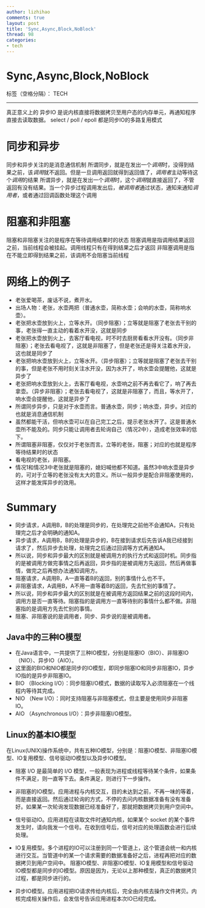 ```yaml
---
author: lizhihao
comments: true
layout: post
title: 'Sync,Async,Block,NoBlock'
thread: 98
categories:
- tech
---
```


# Sync,Async,Block,NoBlock

标签（空格分隔）： TECH

---
真正意义上的 异步IO 是说内核直接将数据拷贝至用户态的内存单元，再通知程序直接去读取数据。
select / poll / epoll 都是同步IO的多路复用模式


# 同步和异步

同步和异步关注的是消息通信机制
所谓同步，就是在发出一个*调用*时，没得到结果之前，该*调用*就不返回。但是一旦调用返回就得到返回值了，*调用者*主动等待这个*调用*的结果
所谓异步，就是在发出一个*调用*时，这个*调用*就直接返回了，不管返回有没有结果。当一个异步过程调用发出后，*被调用者*通过状态，通知来通知*调用者*，或者通过回调函数处理这个调用

# 阻塞和非阻塞

阻塞和非阻塞关注的是程序在等待调用结果时的状态
阻塞调用是指调用结果返回之前，当前线程会被挂起。调用线程只有在得到结果之后才返回
非阻塞调用是指在不能立即得到结果之前，该调用不会阻塞当前线程

# 网络上的例子

*	老张爱喝茶，废话不说，煮开水。
*	出场人物：老张，水壶两把（普通水壶，简称水壶；会响的水壶，简称响水壶）。
*	老张把水壶放到火上，立等水开。（同步阻塞）；立等就是阻塞了老张去干别的事，老张得一直主动的看着水开没，这就是同步
*	老张把水壶放到火上，去客厅看电视，时不时去厨房看看水开没有。（同步非阻塞）；老张去看电视了，这就是非阻塞了，但是老张还是得关注着水开没，这也就是同步了
*	老张把响水壶放到火上，立等水开。（异步阻塞）；立等就是阻塞了老张去干别的事，但是老张不用时刻关注水开没，因为水开了，响水壶会提醒他，这就是异步了
*	老张把响水壶放到火上，去客厅看电视，水壶响之前不再去看它了，响了再去拿壶。（异步非阻塞）；老张去看电视了，这就是非阻塞了，而且，等水开了，响水壶会提醒他，这就是异步了
*	所谓同步异步，只是对于水壶而言。普通水壶，同步；响水壶，异步。对应的也就是消息通信机制
*	虽然都能干活，但响水壶可以在自己完工之后，提示老张水开了。这是普通水壶所不能及的。同步只能让调用者去轮询自己（情况2中），造成老张效率的低下。
*	所谓阻塞非阻塞，仅仅对于老张而言。立等的老张，阻塞；对应的也就是程序等待结果时的状态
*	看电视的老张，非阻塞。
*	情况1和情况3中老张就是阻塞的，媳妇喊他都不知道。虽然3中响水壶是异步的，可对于立等的老张没有太大的意义。所以一般异步是配合非阻塞使用的，这样才能发挥异步的效用。


# Summary
*	同步请求，A调用B，B的处理是同步的，在处理完之前他不会通知A，只有处理完之后才会明确的通知A。
*	异步请求，A调用B，B的处理是异步的，B在接到请求后先告诉A我已经接到请求了，然后异步去处理，处理完之后通过回调等方式再通知A。
*	所以说，同步和异步最大的区别就是被调用方的执行方式和返回时机。同步指的是被调用方做完事情之后再返回，异步指的是被调用方先返回，然后再做事情，做完之后再想办法通知调用方。
*	阻塞请求，A调用B，A一直等着B的返回，别的事情什么也不干。
*	非阻塞请求，A调用B，A不用一直等着B的返回，先去忙别的事情了。
*	所以说，同步和异步最大的区别就是在被调用方返回结果之前的这段时间内，调用方是否一直等待。阻塞指的是调用方一直等待别的事情什么都不做。非阻塞指的是调用方先去忙别的事情。
*	阻塞、非阻塞说的是调用者，同步、异步说的是被调用者。



## Java中的三种IO模型
* 在Java语言中，一共提供了三种IO模型，分别是阻塞IO（BIO）、非阻塞IO（NIO）、异步IO（AIO）。
* 这里面的BIO和NIO都是同步的IO模型，即同步阻塞IO和同步非阻塞IO，异步IO指的是异步非阻塞IO。
* BIO （Blocking I/O）：同步阻塞I/O模式，数据的读取写入必须阻塞在一个线程内等待其完成。
* NIO （New I/O）：同时支持阻塞与非阻塞模式，但主要是使用同步非阻塞IO。
* AIO （Asynchronous I/O）：异步非阻塞I/O模型。

## Linux的基本IO模型
在Linux(UNIX)操作系统中，共有五种IO模型，分别是：阻塞IO模型、非阻塞IO模型、IO复用模型、信号驱动IO模型以及异步IO模型。
* 	阻塞 I/O 是最简单的 I/O 模型，一般表现为进程或线程等待某个条件，如果条件不满足，则一直等下去。条件满足，则进行下一步操作。
*	非阻塞的IO模型。应用进程与内核交互，目的未达到之前，不再一味的等着，而是直接返回。然后通过轮询的方式，不停的去问内核数据准备有没有准备好。如果某一次轮询发现数据已经准备好了，那就把数据拷贝到用户空间中。
* 	信号驱动IO。应用进程在读取文件时通知内核，如果某个 socket 的某个事件发生时，请向我发一个信号。在收到信号后，信号对应的处理函数会进行后续处理。
* 	IO复用模型。多个进程的IO可以注册到同一个管道上，这个管道会统一和内核进行交互。当管道中的某一个请求需要的数据准备好之后，进程再把对应的数据拷贝到用户空间中。
阻塞IO模型、非阻塞IO模型、IO复用模型和信号驱动IO模型都是同步的IO模型。原因是因为，无论以上那种模型，真正的数据拷贝过程，都是同步进行的。

*	异步IO模型。应用进程把IO请求传给内核后，完全由内核去操作文件拷贝。内核完成相关操作后，会发信号告诉应用进程本次IO已经完成。

[参考1]:https://maimai.cn/article/detail?fid=710051461&from=undefined&from1=article_detail_related
[参考2]:https://maimai.cn/article/detail?fid=691119712&from=undefined&from1=article_detail_related
[参考3]:https://maimai.cn/article/detail?fid=710051461&from=undefined&from1=article_detail_related